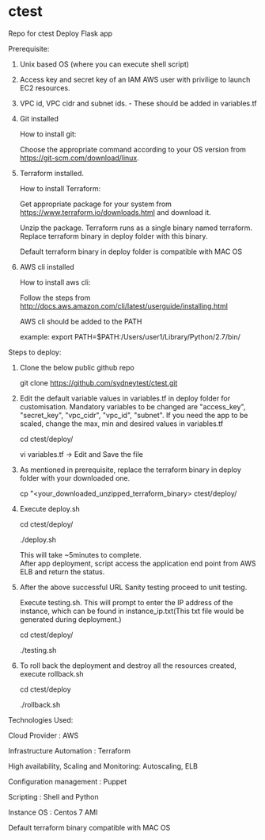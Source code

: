 # ctest
Repo for ctest
Deploy Flask app
 
 
 Prerequisite:
 
 1. Unix based OS (where you can execute shell script)
 2. Access key and secret key of an IAM AWS user with privilige to launch EC2 resources.
 3. VPC id, VPC cidr and subnet ids. - These should be added in variables.tf
 4. Git installed

       How to install git:

       Choose the appropriate command according to your OS version from https://git-scm.com/download/linux.     
 5. Terraform installed.

       How to install Terraform:

       Get appropriate package for your system from https://www.terraform.io/downloads.html and download it.
 
       Unzip the package. Terraform runs as a single binary named terraform. Replace terraform binary in deploy folder with this binary.

       Default terraform binary in deploy folder is compatible with MAC OS
 6.   AWS cli installed

      How to install aws cli:

      Follow the steps from http://docs.aws.amazon.com/cli/latest/userguide/installing.html
  
      AWS cli should be added to the PATH

      example: export PATH=$PATH:/Users/user1/Library/Python/2.7/bin/
              
 
 Steps to deploy:
 
 1. Clone the below public github repo

      git clone https://github.com/sydneytest/ctest.git
      
 2. Edit the default variable values in variables.tf in deploy folder for customisation. Mandatory variables to be changed are "access_key", "secret_key", "vpc_cidr", "vpc_id", "subnet". If you need the app to be scaled, change the max, min and desired values in variables.tf

      cd ctest/deploy/

      vi variables.tf -> Edit and Save the file
  
 3. As mentioned in prerequisite, replace the terraform binary in deploy folder with your downloaded one.

       cp "<your_downloaded_unzipped_terraform_binary> ctest/deploy/
       
    
 4. Execute deploy.sh

     cd ctest/deploy/

     ./deploy.sh
     
     This will take ~5minutes to complete.  
     After app deployment, script access the application end point from AWS ELB and return the status.
     
 5. After the above successful URL Sanity testing proceed to unit testing.

    Execute testing.sh. This will prompt to enter the IP address of the instance, which can be found in instance_ip.txt(This txt file would be generated during deployment.)

      cd ctest/deploy/

      ./testing.sh   
      
 6. To roll back the deployment and destroy all the resources created, execute rollback.sh

      cd ctest/deploy

      ./rollback.sh
    
 Technologies Used:

 Cloud Provider : AWS

 Infrastructure Automation : Terraform

 High availability, Scaling and Monitoring: Autoscaling, ELB

 Configuration management : Puppet

 Scripting : Shell and Python

 Instance OS : Centos 7 AMI

 Default terraform binary compatible with MAC OS
